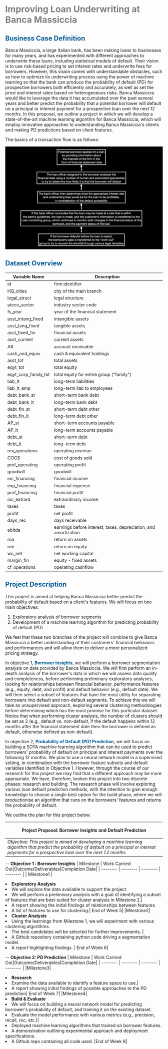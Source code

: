 # <span style="color:gray"> Improving Loan Underwriting at Banca Massiccia

## <span style="color:#005b96"> Business Case Definition

<p> 
Banca Massiccia, a large Italian bank, has been making loans to businesses for many years, and has experimented with different approaches to underwrite these loans, including statistical models of default. Their vision is to use risk-based pricing to set interest rates and underwrite fees for borrowers. However, this vision comes with understandable obstacles, such as how to optimize its underwriting process using the power of machine learning so that the bank can produce the probability of default (PD) for prospective borrowers both efficiently and accurately, as well as set the price and interest rates based on heterogeneous risks. Banca Massiccia would like to leverage the data it has accumulated over the past several years and better predict the probability that a potential borrower will default on a principal or interest payment for a prospective loan over the next 12 months. In this proposal, we outline a project in which we will develop a state-of-the-art machine learning algorithm for Banca Massiccia, which will employ innovative approaches to understanding Banca Massiccia's clients and making PD predictions based on client features.
</p>

The basics of a transaction flow is as follows:

![image](./images/business_flow.png)

## <span style="color:#005b96"> Dataset Overview
|Variable Name | Description|
| ------------ | ---------- |
|id            | firm identifier|
|HQ_cities | city of the main branch|
|legal_struct| legal structure|
|ateco_sector| industry sector code|
|fs_year| year of the financial statement|
|asst_intang_fixed| intangible assets|
|asst_tang_fixed| tangible assets|
|asst_fixed_fin|financial assets|
|asst_current|current assets|
|AR|account receivable|
|cash_and_equiv|cash & equivalent holdings|
|asst_tot| total assets|
|eqyt_tot|total equity|
|eqyt_corp_family_tot|total equity for entire group ("family")|
|liab_lt|long-term liabilities|
|liab_lt_emp|long-term liab to employees|
|debt_bank_st|short-term bank debt|
|debt_bank_lt|long-term bank debt|
|debt_fin_st|short-term debt other|
|debt_fin_lt|long-term debt other|
|AP_st|short-term accounts payable|
|AP_lt|long-term accounts payable|
|debt_st|short-term debt|
|debt_lt|long-term debt|
|rev_operations|operating revenue|
|COGS|cost of goods sold|
|prof_operating|operating profit|
|goodwill| goodwill|
|inc_financing|financial income|
|exp_financing|financial expense|
|prof_financing|financial profit|
|inc_extrard|extraordinary income|
|taxes|taxes|
|profit|net profit|
|days_rec|days receivable|
|ebitda|earnings before interest, taxes, depreciation, and amortization|
|roa|return on assets|
|roe|return on equity|
|wc_net|net working capital|
|margin_fin|equity - fixed assets|
|cf_operations|operating cashflow|


## <span style="color:#005b96"> Project Description

<p>
This project is aimed at helping Banca Massiccia better predict the probability of default based on a client's features. We will focus on two main objectives:
<ol>
    <li> Exploratory analysis of borrower segments
    <li> Development of a machine learning algorithm for predicting probability of default (PD)
</ol>
We feel that these two branches of the project will combine to give Banca Massiccia a better understanding of their customers' financial behaviors and performances and will allow them to deliver a more personalized pricing strategy.
</p>

<p>
In objective 1, <span style="color:#005b96;font-weight:bold">Borrower Insights</span>, we will perform a borrower segmentation analysis on data provided by Banca Massiccia. We will first perform an in-depth analysis of the borrower's data in which we will assess data quality and completeness, before performing preliminary exploratory analyses, looking for relationships between financial behavior, performance features (e.g., equity, debt, and profit) and default behavior (e.g., default date). We will then select a subset of features that have the most utility for separating borrowers into default and non-default segments. To achieve this we will take an unsupervised approach, exploring several clustering methodologies before determining which has the most promise for this particular dataset. Notice that when performing cluster analysis, the number of clusters should be set as 2 (e.g., default vs. non-default, if the default happens within 12 months after the financial statement date then the borrower is defined as default, otherwise defined as non-default).
</p>

<p>
In objective 2, <span style="color:#005b96;font-weight:bold;">Probability of Default (PD) Prediction</span>, we will focus on building a SOTA machine learning algorithm that can be used to predict borrowers' probability of default on principal and interest payments over the following 12 months. We plan to use a neural network model in a supervised setting, in combination with the borrower feature subsets and default variables identified in Objective 1. However, through the course of our research for this project we may find that a different approach may be more appropriate. We have, therefore, broken this project into two discrete phases: research and building. The research phase will involve exploring various loan default prediction methods, with the intention to gain enough knowledge to choose a single best option for the build phase, where we will productionise an algorithm that runs on the borrowers' features and returns the probability of default. 
</p>

<p>
We outline the plan for this project below.
</p>


|<p style="text-align:center">Project Proposal: Borrower Insights and Default Prediction</p>|
|-----------------------------------------------------------|
| *Objective: This project is aimed at developing a machine learning algorithm that predict the probability of default on a principal or interest payments for a prospective loan over the next 12 months*|

-- **Objective 1 : Borrower Insights**
| Milestone | Work Carried Out|Outcome/Deliverables|Completion Date|
| --------  | --------  | --------  | --------  | 
| Milestone1 |<li> **Exploratory Analysis** <li> We will explore the data available to support the project.<li> We will perform a preliminary analysis with a goal of identifying a subset of features that are best-suited for cluster analysis in Milestone 2.|<li> A report showing the initial findings of relationships between features. <li> A list of features to use for clustering.| End of Week 5|
|Milestone2| <li> **Cluster Analysis** <li> Using the learnings from Milestone 1, we will experiment with various clustering algorithms. <li> The best candidates will be selected for further improvements. |<li> A Github repository containing python code driving a segmentation model. <li> A report highlighting findings. | End of Week 6|

-- **Objective 2: PD Prediction**
| Milestone | Work Carried Out|Outcome/Deliverables|Completion Date|
| --------  | --------  | --------  | --------  | 
|Milestone3| <li>**Research** <li> Examine the data available to identify a feature space to use.|<li> A report showing initial findings of possible approaches to the PD prediction| End of Week 7|
|Milestone4| <li>**Build & Evaluate** <li> We will focus on building a neural network model for predicting borrower's probability of default, and training it on the existing dataset. <li> Evaluate the model performance with various metrics (e.g., precision, recall, roc, etc.)|<li> Deployed machine learning algorithms that trained on borrower features. <li> A demonstration outlining experimental approach and deployment specifications. <li> A Github repo containing all code used. |End of Week 8|